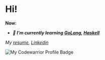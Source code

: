 # Hi!

**__Now:__**
- **_🌱 I’m currently learning [GoLang](https://golang.org), [Haskell](www.haskell.org)_**

_My [resume](https://resume.io/r/ipytWFIVE),_
_[Linkedin](https://www.linkedin.com/in/hamletavetikyn/)_

![My Codewarrior Profile Badge](https://www.codewars.com/users/CyberNetRunner/badges/micro)

